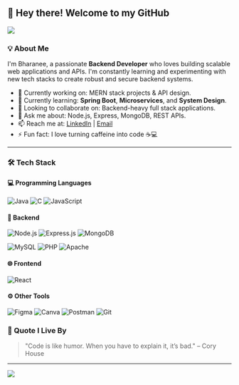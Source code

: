 ## 👋 Hey there! Welcome to my GitHub

![](https://komarev.com/ghpvc/?username=Bharaneedharan-K)

### 💡 About Me
I'm Bharanee, a passionate **Backend Developer** who loves building scalable web applications and APIs. I'm constantly learning and experimenting with new tech stacks to create robust and secure backend systems.

- 🔭 Currently working on: MERN stack projects & API design.
- 🌱 Currently learning: **Spring Boot**, **Microservices**, and **System Design**.
- 👯 Looking to collaborate on: Backend-heavy full stack applications.
- 💬 Ask me about: Node.js, Express, MongoDB, REST APIs.
- 📫 Reach me at: [LinkedIn](https://www.linkedin.com/in/your-profile) | [Email](mailto:your.email@example.com)
- ⚡ Fun fact: I love turning caffeine into code ☕💻

---

### 🛠️ Tech Stack

#### 💻 Programming Languages
![Java](https://img.shields.io/badge/Java-ED8B00?style=for-the-badge&logo=openjdk&logoColor=white) 
![C](https://img.shields.io/badge/C-00599C?style=for-the-badge&logo=c&logoColor=white)
![JavaScript](https://img.shields.io/badge/JavaScript-F7DF1E?style=for-the-badge&logo=javascript&logoColor=black)

#### 🚀 Backend
![Node.js](https://img.shields.io/badge/Node.js-339933?style=for-the-badge&logo=node.js&logoColor=white) 
![Express.js](https://img.shields.io/badge/Express.js-404D59?style=for-the-badge&logo=express&logoColor=white)
![MongoDB](https://img.shields.io/badge/MongoDB-4ea94b?style=for-the-badge&logo=mongodb&logoColor=white) 


![MySQL](https://img.shields.io/badge/MySQL-00758F?style=for-the-badge&logo=mysql&logoColor=white)
![PHP](https://img.shields.io/badge/PHP-777BB4?style=for-the-badge&logo=php&logoColor=white)
![Apache](https://img.shields.io/badge/Apache-D42029?style=for-the-badge&logo=apache&logoColor=white)

#### 🌐 Frontend
![React](https://img.shields.io/badge/React-20232A?style=for-the-badge&logo=react&logoColor=61DAFB)

#### ⚙️ Other Tools
![Figma](https://img.shields.io/badge/Figma-F24E1E?style=for-the-badge&logo=figma&logoColor=white)
![Canva](https://img.shields.io/badge/Canva-00C4CC?style=for-the-badge&logo=canva&logoColor=white)
![Postman](https://img.shields.io/badge/Postman-FF6C37?style=for-the-badge&logo=postman&logoColor=white)
![Git](https://img.shields.io/badge/Git-F05032?style=for-the-badge&logo=git&logoColor=white)



### 📌 Quote I Live By
> "Code is like humor. When you have to explain it, it’s bad." – Cory House

---

[![](https://visitcount.itsvg.in/api?id=Bharaneedharan-K&icon=0&color=6)](https://visitcount.itsvg.in)

<!-- Designed with 💙 by Bharanee -->

